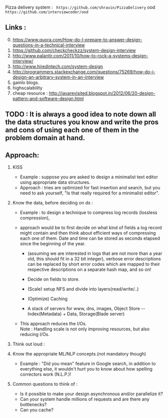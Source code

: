 Pizza delivery system :
``` https://github.com/shravin/PizzaDelivery```
ood
```https://github.com/interviewcoder/ood```

## Links :
0. https://www.quora.com/How-do-I-prepare-to-answer-design-questions-in-a-technical-interview
1. https://github.com/checkcheckzz/system-design-interview
2. http://www.palantir.com/2011/10/how-to-rock-a-systems-design-interview/
3. http://www.hiredintech.com/system-design
4. http://programmers.stackexchange.com/questions/75269/how-do-i-design-an-arbitrary-system-in-an-interview
5. gainlo blogs.
6. highscalability
7. cheap resource : http://javarevisited.blogspot.in/2012/06/20-design-pattern-and-software-design.html

## TODO : It is always a good idea to note down all the data structures you know and write the pros and cons of using each one of them in the problem domain at hand.

Approach:
---------
1. KISS
    - Example :  suppose you are asked to design a minimalist text editor using appropriate data structures.
    - Approach : tries are optimized for fast insertion and search, but you need to ask yourself, "Is that really required for a minimalist editor". 
    
2. Know the data, before deciding on ds :
    - Example : to design a technique to compress log records (lossless compression),
    - approach would be to first decide on what kind of fields a log record might contain and then think about efficient ways of compressing each one of them. Date and time can be stored as seconds elapsed since the beginning of the year.
        - (assuming we are interested in logs that are not more than a year old, this should fit in a 32 bit integer), verbose error descriptions can be replaced by short error codes which are mapped to their respective descriptions on a separate hash map, and so on!
        
        - Decide on fields to store.
        - (Scale) setup NFS and divide into layers(read/write/..)
        - (Optimize) Caching
        - A stack of servers for www, dns, images, Object Store -- Index(Metadata) + Data, Storage(Blade server)
         
     - This approach reduces the I/Os.  
Note : Handling scale is not only improving resources, but also reducing I/Os.

3. Think out loud : 

4. Know the appropriate ML/NLP concepts.(not mandatory though)
    - Example : "Did you mean" feature in Google search, in addition to everything else, it wouldn't hurt you to know about how spelling correctors work (N.L.P.)!
    
5. Common questions to think of :
    - Is it possible to make your design asynchronous and/or parallelize it?
    - Can your system handle millions of requests and are there any bottlenecks?
    - Can you cache?